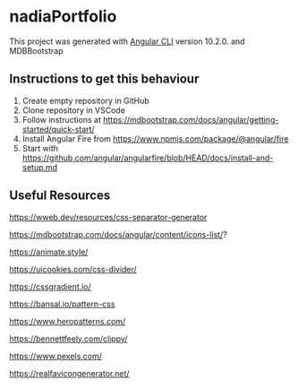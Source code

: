 # nadiaPortfolio

This project was generated with [Angular CLI](https://github.com/angular/angular-cli) version 10.2.0. and MDBBootstrap

## Instructions to get this behaviour

1. Create empty repository in GitHub
2. Clone repository in VSCode
3. Follow instructions at https://mdbootstrap.com/docs/angular/getting-started/quick-start/
4. Install Angular Fire from https://www.npmjs.com/package/@angular/fire
5. Start with https://github.com/angular/angularfire/blob/HEAD/docs/install-and-setup.md

## Useful Resources
https://wweb.dev/resources/css-separator-generator

https://mdbootstrap.com/docs/angular/content/icons-list/?

https://animate.style/

https://uicookies.com/css-divider/

https://cssgradient.io/

https://bansal.io/pattern-css

https://www.heropatterns.com/

https://bennettfeely.com/clippy/

https://www.pexels.com/

https://realfavicongenerator.net/

